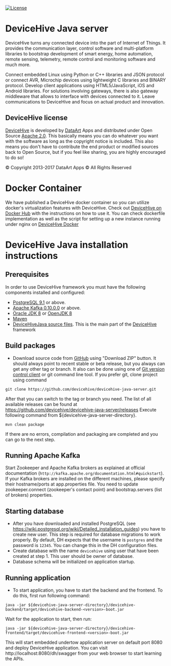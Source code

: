 [![License](https://img.shields.io/badge/License-Apache%202.0-blue.svg?style=flat-square)](LICENSE)

DeviceHive Java server
======================

[DeviceHive]: http://devicehive.com "DeviceHive framework"
[DataArt]: http://dataart.com "DataArt"

DeviceHive turns any connected device into the part of Internet of Things.
It provides the communication layer, control software and multi-platform
libraries to bootstrap development of smart energy, home automation, remote
sensing, telemetry, remote control and monitoring software and much more.

Connect embedded Linux using Python or C++ libraries and JSON protocol or
connect AVR, Microchip devices using lightweight C libraries and BINARY protocol.
Develop client applications using HTML5/JavaScript, iOS and Android libraries.
For solutions involving gateways, there is also gateway middleware that allows
to interface with devices connected to it. Leave communications to DeviceHive
and focus on actual product and innovation.

DeviceHive license
------------------

[DeviceHive] is developed by [DataArt] Apps and distributed under Open Source
[Apache 2.0](https://en.wikipedia.org/wiki/Apache_License). This basically means
you can do whatever you want with the software as long as the copyright notice
is included. This also means you don't have to contribute the end product or
modified sources back to Open Source, but if you feel like sharing, you are
highly encouraged to do so!

&copy; Copyright 2013-2017 DataArt Apps &copy; All Rights Reserved

Docker Container
=========================================
We have published a DeviceHive docker container so you can utilize docker's virtualization features with DeviceHive. 
Check out [DeviceHive on Docker Hub](https://hub.docker.com/r/devicehive/devicehive/) with the instructions on 
how to use it. You can check dockerfile implementation as well as the script for setting up a new instance running 
under nginx on [DeviceHive Docker](https://github.com/devicehive/devicehive-docker) 

DeviceHive Java installation instructions
=========================================

Prerequisites
-------------
In order to use DeviceHive framework you must have the following components installed and configured:
* [PostgreSQL 9.1](http://www.postgresql.org/download/) or above.
* [Apache Kafka 0.10.0.0](http://kafka.apache.org/downloads.html) or above.
* [Oracle JDK 8](http://www.oracle.com/technetwork/java/javase/downloads/index.html) or [OpenJDK 8](http://openjdk.java.net/)
* [Maven](http://maven.apache.org/download.cgi)
* [DeviceHiveJava source files](https://github.com/devicehive/devicehive-java-server). This is the main part of the [DeviceHive] framework


Build packages
--------------
* Download source code from [GitHub](https://github.com/devicehive/devicehive-java-server) using "Download ZIP" button.
It should always point to recent stable or beta release, but you always can get any other tag or branch.
It also can be done using one of [Git version control client](http://git-scm.com/downloads/guis) or git command line tool.
If you prefer git, clone project using command

`git clone https://github.com/devicehive/devicehive-java-server.git`

After that you can switch to the tag or branch you need. The list of all available releases can be found at
https://github.com/devicehive/devicehive-java-server/releases
Execute following command from ${devicehive-java-server-directory}.

`mvn clean package`

If there are no errors, compilation and packaging are completed and you can go to the next step.

Running Apache Kafka
-----------------------
Start Zookeeper and Apache Kafka brokers as explained at official documentation (`http://kafka.apache.org/documentation.html#quickstart`).
If your Kafka brokers are installed on the different machines, please specify their hostname/ports at app.properties file.
You need to update zookeeper.connect (zookeeper's contact point) and bootstrap.servers (list of brokers) properties.

Starting database
---------------------
* After you have downloaded and installed PostgreSQL (see https://wiki.postgresql.org/wiki/Detailed_installation_guides) 
you have to create new user. This step is required for database migrations to work properly. By default, DH expects that
the username is `postgres` and the password is `12345`. You can change this in the DH configuration files.
* Create database with the name `devicehive` using user that have been created at step 1. This user should be owner of 
database.
* Database schema will be initialized on application startup.

Running application
---------------------
* To start application, you have to start the backend and the frontend. To do this, first run following command:

`java -jar ${devicehive-java-server-directory}/devicehive-backend/target/devicehive-backend-<version>-boot.jar`
 
Wait for the application to start, then run: 

`java -jar ${devicehive-java-server-directory}/devicehive-frontend/target/devicehive-frontend-<version>-boot.jar`

This will start embedded undertow application server on default port 8080 and deploy DeviceHive application.
You can visit http://localhost:8080/dh/swagger from your web browser to start learning the APIs.